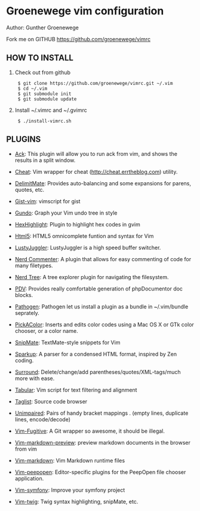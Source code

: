 # Groenewege vim configuration #

Author: Gunther Groenewege

Fork me on GITHUB  https://github.com/groenewege/vimrc

## HOW TO INSTALL ##

1. Check out from github

        $ git clone https://github.com/groenewege/vimrc.git ~/.vim
        $ cd ~/.vim
        $ git submodule init
        $ git submodule update

2. Install ~/.vimrc and ~/.gvimrc

        $ ./install-vimrc.sh

## PLUGINS ##

* [Ack](http://www.vim.org/scripts/script.php?script_id=2572): This plugin will allow you to run ack from vim, and shows the results in a split window. 

* [Cheat](http://www.vim.org/scripts/script.php?script_id=2015): Vim wrapper for cheat (http://cheat.errtheblog.com) utility.

* [DelimitMate](http://www.vim.org/scripts/script.php?script_id=2754): Provides auto-balancing and some expansions for parens, quotes, etc. 

* [Gist-vim](http://www.vim.org/scripts/script.php?script_id=2423): vimscript for gist

* [Gundo](http://sjl.bitbucket.org/gundo.vim/): Graph your Vim undo tree in style

* [HexHighlight](http://www.vim.org/scripts/script.php?script_id=2937): Plugin to highlight hex codes in gvim

* [Html5](http://www.vim.org/scripts/script.php?script_id=3236): HTML5 omnicomplete funtion and syntax for Vim 

* [LustyJuggler](http://www.vim.org/scripts/script.php?script_id=2050): LustyJuggler is a high speed buffer switcher.

* [Nerd Commenter](http://www.vim.org/scripts/script.php?script_id=1218): A plugin that allows for easy commenting of code for many filetypes. 

* [Nerd Tree](http://www.vim.org/scripts/script.php?script_id=1658): A tree explorer plugin for navigating the filesystem.

* [PDV](http://www.vim.org/scripts/script.php?script_id=1355): Provides really comfortable generation of phpDocumentor doc blocks. 

* [Pathogen](http://www.vim.org/scripts/script.php?script_id=2332): Pathogen let us install a plugin as a bundle in ~/.vim/bundle seprately.

* [PickAColor](http://www.vim.org/scripts/script.php?script_id=3026): Inserts and edits color codes using a Mac OS X or GTk color chooser, or a color name.

* [SnipMate](http://www.vim.org/scripts/script.php?script_id=2540): TextMate-style snippets for Vim

* [Sparkup](https://github.com/rstacruz/sparkup): A parser for a condensed HTML format, inspired by Zen coding.

* [Surround](http://www.vim.org/scripts/script.php?script_id=1697): Delete/change/add parentheses/quotes/XML-tags/much more with ease.

* [Tabular](https://github.com/godlygeek/tabular): Vim script for text filtering and alignment

* [Taglist](http://vim.sourceforge.net/scripts/script.php?script_id=273): Source code browser

* [Unimpaired](http://www.vim.org/scripts/script.php?script_id=1590): Pairs of handy bracket mappings . (empty lines, duplicate lines, encode/decode)

* [Vim-Fugitive](http://www.vim.org/scripts/script.php?script_id=2975):  A Git wrapper so awesome, it should be illegal.

* [Vim-markdown-preview](https://github.com/nelstrom/vim-markdown-preview): preview markdown documents in the browser from vim

* [Vim-markdown](https://github.com/tpope/vim-markdown): Vim Markdown runtime files

* [Vim-peepopen](https://github.com/topfunky/PeepOpen-EditorSupport): Editor-specific plugins for the PeepOpen file chooser application.

* [Vim-symfony](https://github.com/soh335/vim-symfony/wiki): Improve your symfony project

* [Vim-twig](https://github.com/beyondwords/vim-twig): Twig syntax highlighting, snipMate, etc.

